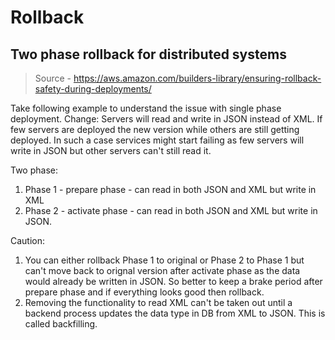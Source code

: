# Rollback

## Two phase rollback for distributed systems

> Source - https://aws.amazon.com/builders-library/ensuring-rollback-safety-during-deployments/

Take following example to understand the issue with single phase deployment. Change: Servers will read and write in JSON instead of XML. If few servers are deployed the new version while others are still getting deployed. In such a case services might start failing as few servers will write in JSON but other servers can't still read it.

Two phase:

1. Phase 1 - prepare phase - can read in both JSON and XML but write in XML
2. Phase 2 - activate phase - can read in both JSON and XML but write in JSON.

Caution:

1. You can either rollback Phase 1 to original or Phase 2 to Phase 1 but can't move back to orignal version after activate phase as the data would already be written in JSON. So better to keep a brake period after prepare phase and if everything looks good then rollback.
2. Removing the functionality to read XML can't be taken out until a backend process updates the data type in DB from XML to JSON. This is called backfilling.
